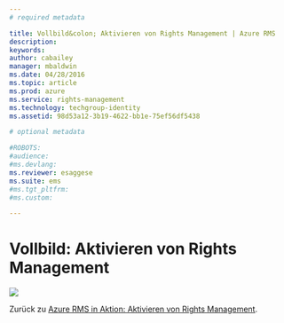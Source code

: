```yaml
---
# required metadata

title: Vollbild&colon; Aktivieren von Rights Management | Azure RMS
description:
keywords:
author: cabailey
manager: mbaldwin
ms.date: 04/28/2016
ms.topic: article
ms.prod: azure
ms.service: rights-management
ms.technology: techgroup-identity
ms.assetid: 98d53a12-3b19-4622-bb1e-75ef56df5438

# optional metadata

#ROBOTS:
#audience:
#ms.devlang:
ms.reviewer: esaggese
ms.suite: ems
#ms.tgt_pltfrm:
#ms.custom:

---
```


# Vollbild: Aktivieren von Rights Management
![](./media/AzRMS_StoryboardActivate.png)

Zurück zu [Azure RMS in Aktion: Aktivieren von Rights Management](http://technet.microsoft.com/library/jj585026.aspx).



<!--HONumber=Apr16_HO3-->


